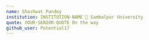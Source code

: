 ```yaml
---
name: Shashwat Pandey
institution: INSTITUTION-NAME 🚩 Sambalpur University
quote: YOUR-SENIOR-QUOTE On the way
github_user: Potential17
---
```

